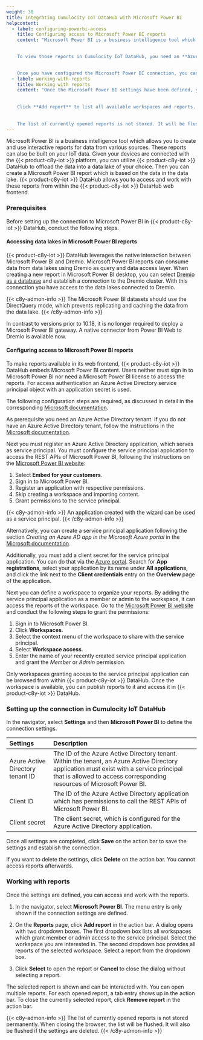 ```yaml
---
weight: 30
title: Integrating Cumulocity IoT DataHub with Microsoft Power BI
helpcontent:
  - label: configuring-powerbi-access
    title: Configuring access to Microsoft Power BI reports
    content: "Microsoft Power BI is a business intelligence tool which allows you to create and use interactive reports for data from various sources. In particular, the reports can consume your IoT data stored in a data lake using Dremio as query and data access layer.
    

    To view those reports in Cumulocity IoT DataHub, you need an **Azure Active Directory tenant** with an application that can interact with Microsoft Power BI. You neither must sign in to Microsoft Power BI nor do you need a Microsoft Power BI license to access the reports. For access authentication an **Azure Active Directory service principal** object with an application secret is used.
    

    Once you have configured the Microsoft Power BI connection, you can access corresponding workspaces and published reports under **Microsoft Power BI** in the **Navigator**."
  - label: working-with-reports
    title: Working with reports
    content: "Once the Microsoft Power BI settings have been defined, you can work with published reports.
    
    
    Click **Add report** to list all available workspaces and reports. All workspaces which grant member or admin access to the service principal are listed. Select a workspace and then a report from that workspace. You can open multiple reports. To close a report click **Remove report**. 
    
    
    The list of currently opened reports is not stored. It will be flushed when the browser is closed or settings are deleted."
---
```


Microsoft Power BI is a business intelligence tool which allows you to create and use interactive reports for data from various sources. These reports can also be built on your IoT data. Given your devices are connected with the {{< product-c8y-iot >}} platform, you can utilize {{< product-c8y-iot >}} DataHub to offload the data into a data lake of your choice. Then you can create a Microsoft Power BI report which is based on the data in the data lake. {{< product-c8y-iot >}} DataHub allows you to access and work with these reports from within the {{< product-c8y-iot >}} DataHub web frontend.

### Prerequisites

Before setting up the connection to Microsoft Power BI in {{< product-c8y-iot >}} DataHub, conduct the following steps.

#### Accessing data lakes in Microsoft Power BI reports

{{< product-c8y-iot >}} DataHub leverages the native interaction between Microsoft Power BI and Dremio. Microsoft Power BI reports can consume data from data lakes using Dremio as query and data access layer. When creating a new report in Microsoft Power BI desktop, you can select [Dremio as a database](https://docs.dremio.com/client-applications/microsoft-power-bi/) and establish a connection to the Dremio cluster. With this connection you have access to the data lakes connected to Dremio.

{{< c8y-admon-info >}}
The Microsoft Power BI datasets should use the DirectQuery mode, which prevents replicating and caching the data from the data lake.
{{< /c8y-admon-info >}}

In contrast to versions prior to 10.18, it is no longer required to deploy a Microsoft Power BI gateway. A native connector from Power BI Web to Dremio is available now.

<a name="configuring-powerbi-access"></a>
#### Configuring access to Microsoft Power BI reports

To make reports available in its web frontend, {{< product-c8y-iot >}} DataHub embeds Microsoft Power BI content. Users neither must sign in to Microsoft Power BI nor need a Microsoft Power BI license to access the reports. For access authentication an Azure Active Directory service principal object with an application secret is used.

The following configuration steps are required, as discussed in detail in the corresponding [Microsoft documentation](https://docs.microsoft.com/en-us/power-bi/developer/embedded/embed-sample-for-customers).

As prerequisite you need an Azure Active Directory tenant. If you do not have an Azure Active Directory tenant, follow the instructions in the [Microsoft documentation](https://docs.microsoft.com/en-us/power-bi/developer/embedded/create-an-azure-active-directory-tenant).

Next you must register an Azure Active Directory application, which serves as service principal. You must configure the service principal application to access the REST APIs of Microsoft Power BI, following the instructions on the [Microsoft Power BI website](https://app.powerbi.com/embedsetup):

1. Select **Embed for your customers**.
2. Sign in to Microsoft Power BI.
3. Register an application with respective permissions.
4. Skip creating a workspace and importing content.
5. Grant permissions to the service principal.

{{< c8y-admon-info >}}
An application created with the wizard can be used as a service principal.
{{< /c8y-admon-info >}}

Alternatively, you can create a service principal application following the section *Creating an Azure AD app in the Microsoft Azure portal* in the [Microsoft documentation](https://docs.microsoft.com/en-us/power-bi/developer/embedded/embed-service-principal).

Additionally, you must add a client secret for the service principal application. You can do that via the [Azure portal](https://portal.azure.com/). Search for **App registrations**, select your application by its name under **All applications**, and click the link next to the **Client credentials** entry on the **Overview** page of the application.

Next you can define a workspace to organize your reports. By adding the service principal application as a member or admin to the workspace, it can access the reports of the workspace. Go to the [Microsoft Power BI website](https://app.powerbi.com) and conduct the following steps to grant the permissions:

1. Sign in to Microsoft Power BI.
2. Click **Workspaces**.
3. Select the context menu of the workspace to share with the service principal.
4. Select **Workspace access**.
5. Enter the name of your recently created service principal application and grant the *Member* or *Admin* permission.

Only workspaces granting access to the service principal application can be browsed from within {{< product-c8y-iot >}} DataHub. Once the workspace is available, you can publish reports to it and access it in {{< product-c8y-iot >}} DataHub.

### Setting up the connection in Cumulocity IoT DataHub

In the navigator, select **Settings** and then **Microsoft Power BI** to define the connection settings.

|Settings|Description|
|:---|:---|
|Azure Active Directory tenant ID|The ID of the Azure Active Directory tenant. Within the tenant, an Azure Active Directory application must exist with a service principal that is allowed to access corresponding resources of Microsoft Power BI.|
|Client ID|The ID of the Azure Active Directory application which has permissions to call the REST APIs of Microsoft Power BI.|
|Client secret|The client secret, which is configured for the Azure Active Directory application.|

Once all settings are completed, click **Save** on the action bar to save the settings and establish the connection.

If you want to delete the settings, click **Delete** on the action bar. You cannot access reports afterwards.

<a name="working-with-reports"></a>
### Working with reports

Once the settings are defined, you can access and work with the reports.

1. In the navigator, select **Microsoft Power BI**. The menu entry is only shown if the connection settings are defined.

2. On the **Reports** page, click **Add report** in the action bar. A dialog opens with two dropdown boxes. The first dropdown box lists all workspaces which grant member or admin access to the service principal. Select the workspace you are interested in. The second dropdown box provides all reports of the selected workspace. Select a report from the dropdown box.

3. Click **Select** to open the report or **Cancel** to close the dialog without selecting a report.

The selected report is shown and can be interacted with. You can open multiple reports. For each opened report, a tab entry shows up in the action bar. To close the currently selected report, click **Remove report** in the action bar.

{{< c8y-admon-info >}}
The list of currently opened reports is not stored permanently. When closing the browser, the list will be flushed. It will also be flushed if the settings are deleted.
{{< /c8y-admon-info >}}
